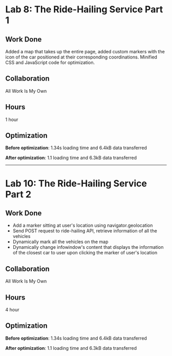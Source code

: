 # Lab 8: The Ride-Hailing Service Part 1

## Work Done
Added a map that takes up the entire page, added custom markers with the icon of the car positioned at their corresponding coordinations. Minified CSS and JavaScript code for optimization.

## Collaboration
All Work Is My Own

## Hours
1 hour

## Optimization

**Before optimization**: 1.34s loading time and 6.4kB data transferred

**After optimization**: 1.1 loading time and 6.3kB data transferred

---

# Lab 10: The Ride-Hailing Service Part 2

## Work Done
- Add a marker sitting at user's location using navigator.geolocation
- Send POST request to ride-hailing API, retrieve information of all the vehicles
- Dynamically mark all the vehicles on the map
- Dynamically change infowindow's content that displays the information of the closest car to user upon clicking the marker of user's location

## Collaboration
All Work Is My Own

## Hours
4 hour

## Optimization

**Before optimization**: 1.34s loading time and 6.4kB data transferred

**After optimization**: 1.1 loading time and 6.3kB data transferred